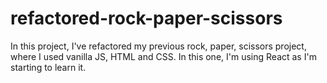 # refactored-rock-paper-scissors
 In this project, I've refactored my previous rock, paper, scissors project, where I used vanilla JS, HTML and CSS. In this one, I'm using React as I'm starting to learn it.
